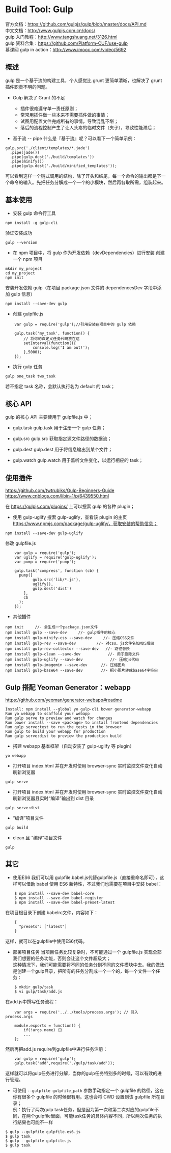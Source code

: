 <!-- toc -->

# Build Tool: Gulp #
官方文档：https://github.com/gulpjs/gulp/blob/master/docs/API.md   
中文文档：http://www.gulpjs.com.cn/docs/    
gulp 入门教程：http://www.tangshuang.net/3126.html   
gulp 资料合集：https://github.com/Platform-CUF/use-gulp   
慕课网 gulp in action：http://www.imooc.com/video/5692   

## 概述 ##

gulp 是一个基于流的构建工具，个人感觉比 grunt 更简单清晰，也解决了 grunt 插件职责不明的问题。

- Gulp 解决了 Grunt 的不足
	- 插件很难遵守单一责任原则；
	- 常常用插件做一些本来不需要插件做的事情；
	- 试图用配置文件完成所有的事情，导致混乱不堪；
	- 落后的流程控制产生了让人头疼的临时文件（夹子），导致性能滞后；

- 基于流 -- pipe
什么是『基于流』呢？可以看下一个简单示例：
```
gulp.src('./client/templates/*.jade')
  .pipe(jade())
  .pipe(gulp.dest('./build/templates'))
  .pipe(minify())
  .pipe(gulp.dest('./build/minified_templates'));
```
可以看到这样一个链式调用的结构，除了开头和结尾，每一个命令的输出都是下一个命令的输入。先把任务分解成一个一个的小模块，然后再各取所需，组装起来。



## 基本使用 ##

- 安装 gulp 命令行工具
```
npm install -g gulp-cli 
```
验证安装成功
```
gulp --version
```

- 在 npm 项目中，将 gulp 作为开发依赖（devDependencies）进行安装
创建一个 npm 项目
```
mkdir my_project
cd my_project
npm init
```
安装开发依赖 gulp（在项目 package.json 文件的 dependencesDev 字段中添加 gulp 信息） 
```
npm install --save-dev gulp
```

- 创建 gulpfile.js
```
	var gulp = require('gulp');//引用安装在项目中的 gulp 依赖
	
	gulp.task('my_task', function() {
		// 将你的自定义任务代码放在这
		setInterval(function(){
			console.log('I am out!');
		},5000);
	});
```


- 执行 gulp 任务
```
gulp one_task two_task
```
若不指定 task 名称，会默认执行名为 default 的 task；




## 核心 API ##
gulp 的核心 API 主要使用于 gulpfile.js 中；


- gulp.task 
gulp.task 用于注册一个 gulp 任务；




- gulp.src 
gulp.src 获取指定源文件路径的数据流；




- gulp.dest 
gulp.dest 用于将信息输出到某个文件；




- gulp.watch
gulp.watch 用于监听文件变化，以运行相应的 task；




## 使用插件 ##
https://github.com/twtrubiks/Gulp-Beginners-Guide   
https://www.cnblogs.com/libin-1/p/6439550.html   


在 https://gulpjs.com/plugins/ 上可以搜索 gulp 的各种 plugin；

- 使用 gulp-uglify
搜索 gulp-uglify，查看该 plugin 的主页 https://www.npmjs.com/package/gulp-uglify/，获取安装的帮助信息；   
```
npm install --save-dev gulp-uglify
```
修改 gulpfile.js
```
	var gulp = require('gulp');
	var uglify = require('gulp-uglify');
	var pump = require('pump');
	 
	gulp.task('compress', function (cb) {
	  pump([
	        gulp.src('lib/*.js'),
	        uglify(),
	        gulp.dest('dist')
	    ],
	    cb
	  );
	});
```

- 其他插件
```
npm init     //- 会生成一个package.json文件
npm install gulp --save-dev     //- gulp插件的核心
npm install gulp-minify-css --save-dev     //- 压缩CSS文件
npm install gulp-rev --save-dev         //- 对css、js文件名加MD5后缀
npm install gulp-rev-collector --save-dev   //- 路径替换
npm install gulp-clean --save-dev            //- 用于删除文件
npm install gulp-uglify --save-dev            //- 压缩js代码
npm install gulp-imagemin --save-dev      //- 压缩图片
npm install gulp-base64 --save-dev        //- 把小图片转成base64字符串
```


## Gulp 搭配 Yeoman Generator：webapp ##
https://github.com/yeoman/generator-webapp#readme
```
Install: npm install --global yo gulp-cli bower generator-webapp
Run yo webapp to scaffold your webapp
Run gulp serve to preview and watch for changes
Run bower install --save <package> to install frontend dependencies
Run gulp serve:test to run the tests in the browser
Run gulp to build your webapp for production
Run gulp serve:dist to preview the production build
```




- 搭建 webapp 基本框架（自动安装了 gulp-uglify 等 plugin）
```
yo webapp
```

- 打开项目 index.html 并在开发时使用 browser-sync 实时监控文件变化自动刷新浏览器
```
gulp serve
```

- 打开项目 index.html 并在开发时使用 browser-sync 实时监控文件变化自动刷新浏览器且实时“编译”输出到 dist 目录
```
gulp serve:dist
```

- “编译”项目文件
```
gulp build
```

- clean 且 “编译”项目文件
```
gulp
```




## 其它 ##


- 使用ES6
我们可以用 gulpfile.babel.js代替gulpfile.js（直接重命名即可），这样可以借助 babel 使用 ES6 新特性，不过我们也需要在项目中安装 babel：
```
	$ npm install --save-dev babel-core
	$ npm install --save-dev babel-register
	$ npm install --save-dev babel-preset-latest
```
在项目根目录下创建.babelrc文件，内容如下：
```
	{
	  "presets": ["latest"]
	}
```
这样，就可以在gulpfile中使用ES6代码。


- 部署项目任务
当项目任务比较复杂时，不可能通过一个 gulpfile.js 实现全部我们想要的任务功能，否则会让这个文件超级大；   
这种情况下，我们可能需要将不同的任务分到不同的文件模块中去。我的做法是创建一个gulp目录，把所有的任务分割成一个一个的，每一个文件一个任务：
```
	$ mkdir gulp/task
	$ vi gulp/task/add.js
```
在add.js中撰写任务流程：
```
	var args = require('../../tools/process.args'); // 引入 process.args
	
	module.exports = function() {
	    if(!args.name) {}
	    ...
	};
```
然后再把add.js require到gulpfile中进行任务注册：
```
	var gulp = require('gulp');
	gulp.task('add',require('./gulp/task/add'));
```
这样就可以将gulp任务进行分解，当你的gulp任务特别多的时候，可以有效的进行管理。

- 可使用 `--gulpfile gulpfile_path` 参数手动指定一个 gulpfile 的路径，这在你有很多个 gulpfile 的时候很有用。这也会将 CWD 设置到该 gulpfile 所在目录；   
例：执行了两次gulp task任务，但是因为第一次和第二次对应的gulpfile不同，在两个gulpfile里面，可能task任务的具体内容不同，所以两次任务的执行结果也可能不一样
```
$ gulp --gulpfile gulpfile.es6.js
$ gulp task
$ gulp --gulpfile gulpfile.js
$ gulp task
```


